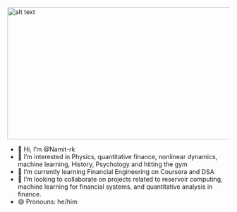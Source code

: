 <img src="https://i.pinimg.com/originals/cb/bc/35/cbbc35a6a2730198584ec100299f06b3.jpg" alt="alt text" width="1000" height="300">

- 👋 Hi, I’m @Namit-rk
- 👀 I’m interested in Physics, quantitative finance, nonlinear dynamics, machine learning, History, Psychology and hitting the gym
- 🌱 I’m currently learning Financial Engineering on Coursera and DSA
- 💞️ I’m looking to collaborate on projects related to reservoir computing, machine learning for financial systems, and quantitative analysis in finance.
- 😄 Pronouns: he/him
<!---
Namit-rk/Namit-rk is a ✨ special ✨ repository because its `README.md` (this file) appears on your GitHub profile.
You can click the Preview link to take a look at your changes.
--->
